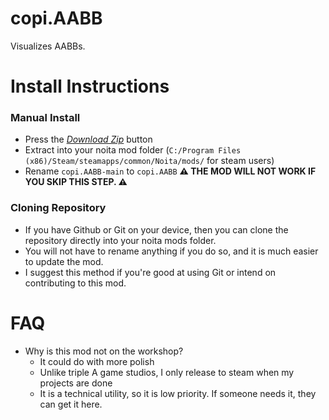 # copi.AABB
Visualizes AABBs. 

# Install Instructions

### Manual Install

 - Press the *[Download Zip](https://github.com/Copious-Modding-Industries/copis_things/archive/refs/heads/main.zip)* button
 - Extract into your noita mod folder (`C:/Program Files (x86)/Steam/steamapps/common/Noita/mods/` for steam users)
 - Rename `copi.AABB-main` to `copi.AABB` **⚠ THE MOD WILL NOT WORK IF YOU SKIP THIS STEP. ⚠**

### Cloning Repository

 - If you have Github or Git on your device, then you can clone the repository directly into your noita mods folder.
 - You will not have to rename anything if you do so, and it is much easier to update the mod.
 - I suggest this method if you're good at using Git or intend on contributing to this mod.

# FAQ

 - Why is this mod not on the workshop?
   - It could do with more polish
   - Unlike triple A game studios, I only release to steam when my projects are done
   - It is a technical utility, so it is low priority. If someone needs it, they can get it here.
